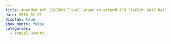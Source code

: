 ```yaml
---
title: Awarded ACM SIGCOMM Travel Grant to attend ACM SIGCOMM 2018 held in Budapest, Hungary
date: 2018-01-01
display: true
show_month: false
categories:
  - Travel Grants
---
```

